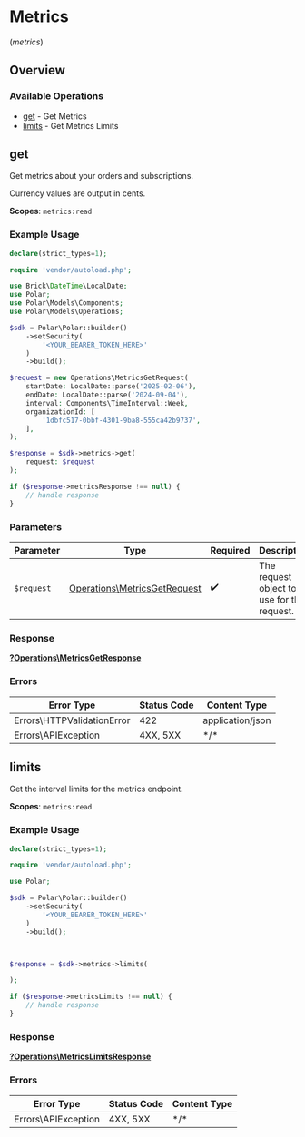 # Metrics
(*metrics*)

## Overview

### Available Operations

* [get](#get) - Get Metrics
* [limits](#limits) - Get Metrics Limits

## get

Get metrics about your orders and subscriptions.

Currency values are output in cents.

**Scopes**: `metrics:read`

### Example Usage

```php
declare(strict_types=1);

require 'vendor/autoload.php';

use Brick\DateTime\LocalDate;
use Polar;
use Polar\Models\Components;
use Polar\Models\Operations;

$sdk = Polar\Polar::builder()
    ->setSecurity(
        '<YOUR_BEARER_TOKEN_HERE>'
    )
    ->build();

$request = new Operations\MetricsGetRequest(
    startDate: LocalDate::parse('2025-02-06'),
    endDate: LocalDate::parse('2024-09-04'),
    interval: Components\TimeInterval::Week,
    organizationId: [
        '1dbfc517-0bbf-4301-9ba8-555ca42b9737',
    ],
);

$response = $sdk->metrics->get(
    request: $request
);

if ($response->metricsResponse !== null) {
    // handle response
}
```

### Parameters

| Parameter                                                                    | Type                                                                         | Required                                                                     | Description                                                                  |
| ---------------------------------------------------------------------------- | ---------------------------------------------------------------------------- | ---------------------------------------------------------------------------- | ---------------------------------------------------------------------------- |
| `$request`                                                                   | [Operations\MetricsGetRequest](../../Models/Operations/MetricsGetRequest.md) | :heavy_check_mark:                                                           | The request object to use for the request.                                   |

### Response

**[?Operations\MetricsGetResponse](../../Models/Operations/MetricsGetResponse.md)**

### Errors

| Error Type                 | Status Code                | Content Type               |
| -------------------------- | -------------------------- | -------------------------- |
| Errors\HTTPValidationError | 422                        | application/json           |
| Errors\APIException        | 4XX, 5XX                   | \*/\*                      |

## limits

Get the interval limits for the metrics endpoint.

**Scopes**: `metrics:read`

### Example Usage

```php
declare(strict_types=1);

require 'vendor/autoload.php';

use Polar;

$sdk = Polar\Polar::builder()
    ->setSecurity(
        '<YOUR_BEARER_TOKEN_HERE>'
    )
    ->build();



$response = $sdk->metrics->limits(

);

if ($response->metricsLimits !== null) {
    // handle response
}
```

### Response

**[?Operations\MetricsLimitsResponse](../../Models/Operations/MetricsLimitsResponse.md)**

### Errors

| Error Type          | Status Code         | Content Type        |
| ------------------- | ------------------- | ------------------- |
| Errors\APIException | 4XX, 5XX            | \*/\*               |